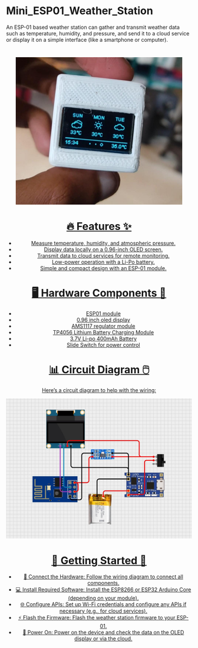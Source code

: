 # Mini_ESP01_Weather_Station
An ESP-01 based weather station can gather and transmit weather data such as temperature, humidity, and pressure, and send it to a cloud service or display it on a simple interface (like a smartphone or computer).


#
<div align="center">
  <a href="https://ibb.co/4wyvT96565j"><img src="doc/WeatherStation.jpeg""width="400" height="400"/>
   

# 🔥 Features ✨
- Measure temperature, humidity, and atmospheric pressure.
- Display data locally on a 0.96-inch OLED screen.
- Transmit data to cloud services for remote monitoring.
- Low-power operation with a Li-Po battery.
- Simple and compact design with an ESP-01 module.


# 🖥️ Hardware Components 🧰
- ESP01 module 
- 0.96 inch oled display
- AMS1117 regulator module
- TP4056 Lithium Battery Charging Module
- 3.7V Li-po 400mAh Battery
- Slide Switch for power control

# 📊 Circuit Diagram 🖱️
Here’s a circuit diagram to help with the wiring:

![Circuit Diagram](doc/CircuitDiagram.jpeg)

# 🏁 Getting Started 🚀
- 🔌 Connect the Hardware: Follow the wiring diagram to connect all components.
- 💻 Install Required Software: Install the ESP8266 or ESP32 Arduino Core (depending on your module).
- 🌐 Configure APIs: Set up Wi-Fi credentials and configure any APIs if necessary (e.g., for cloud services).
- ⚡ Flash the Firmware: Flash the weather station firmware to your ESP-01.
- 🎤 Power On: Power on the device and check the data on the OLED display or via the cloud.



